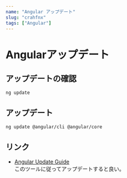```yaml
---
name: "Angular アップデート"
slug: "crahfnx"
tags: ["Angular"]
---
```


# Angularアップデート

## アップデートの確認

```
ng update
```

## アップデート

```
ng update @angular/cli @angular/core
```

## リンク

- [Angular Update Guide](https://update.angular.io/)  
このツールに従ってアップデートすると良い。

